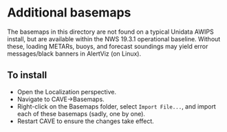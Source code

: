 # Additional basemaps

The basemaps in this directory are not found on a typical Unidata AWIPS install, but are available within the NWS 19.3.1 operational baseline. Without these, loading METARs, buoys, and forecast soundings may yield error messages/black banners in AlertViz (on Linux).

## To install

- Open the Localization perspective.
- Navigate to CAVE->Basemaps.
- Right-click on the Basemaps folder, select `Import File...`, and import each of these basemaps (sadly, one by one).
- Restart CAVE to ensure the changes take effect.
